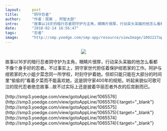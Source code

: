 ```yaml
---
layout:     post
title:      "阴守忍者"
author:     "作者：斑柴 , 阿智太郎"
intro:      "故事以16岁的暗行忍者阴守护为主角，眼睛片很厚，行动呆头呆脑的他怎么看都不像个身手好的忍者。不过事实上，阴守家世代担任着保护绀若家的工作。阿护与绀若家的大小姐夕菜念同一所学校，时刻守护着她。但却只能只能在大部分的时间里“偷偷的”看着夕菜而不能喜欢她，这是阴守家400年的规矩。听起来貌似可歌可泣的现代忍者绝恋故事…故不过实际上还是披着华丽忍者外衣的后宫剧而已。"
date:       "2018-02-14 16:56:47"
tags:       "忍者"
image:      "http://smp.yoedge.com/smp-app/resource/viewImage/1002227appline.png"
---
```

<div style="text-align: center">
<p><img src="http://smp.yoedge.com/smp-app/resource/viewImage/1002227appline.png"/></p>
</div>
<p class="post-meta">
<span>故事以16岁的暗行忍者阴守护为主角，眼睛片很厚，行动呆头呆脑的他怎么看都不像个身手好的忍者。不过事实上，阴守家世代担任着保护绀若家的工作。阿护与绀若家的大小姐夕菜念同一所学校，时刻守护着她。但却只能只能在大部分的时间里“偷偷的”看着夕菜而不能喜欢她，这是阴守家400年的规矩。听起来貌似可歌可泣的现代忍者绝恋故事…故不过实际上还是披着华丽忍者外衣的后宫剧而已。</span>
</p>
[http://smp3.yoedge.com/view/gotoAppLine/1065576](http://smp3.yoedge.com/view/gotoAppLine/1065576){:target="_blank"}
[http://smp3.yoedge.com/view/gotoAppLine/1065575](http://smp3.yoedge.com/view/gotoAppLine/1065575){:target="_blank"}
[http://smp3.yoedge.com/view/gotoAppLine/1065574](http://smp3.yoedge.com/view/gotoAppLine/1065574){:target="_blank"}



